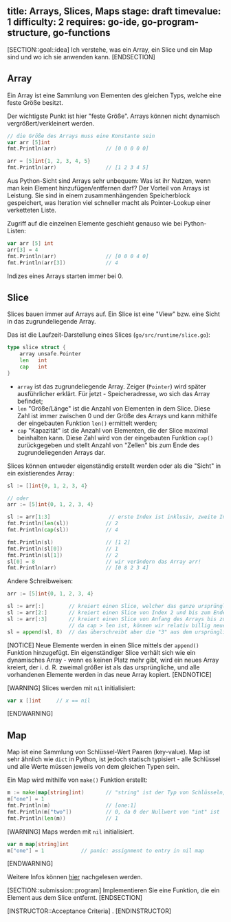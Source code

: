 title: Arrays, Slices, Maps
stage: draft
timevalue: 1
difficulty: 2
requires: go-ide, go-program-structure, go-functions
---

[SECTION::goal::idea]
Ich verstehe, was ein Array, ein Slice und ein Map sind und wo ich sie anwenden kann.
[ENDSECTION]

## Array

Ein Array ist eine Sammlung von Elementen des gleichen Typs, welche eine feste Größe besitzt.

Der wichtigste Punkt ist hier "feste Größe". Arrays können nicht dynamisch vergrößert/verkleinert werden.
```go
// die Größe des Arrays muss eine Konstante sein
var arr [5]int
fmt.Println(arr)                // [0 0 0 0 0]

arr = [5]int{1, 2, 3, 4, 5}
fmt.Println(arr)                // [1 2 3 4 5]
```

Aus Python-Sicht sind Arrays sehr unbequem: Was ist ihr Nutzen, wenn man kein Element hinzufügen/entfernen darf?
Der Vorteil von Arrays ist Leistung. Sie sind in einem zusammenhängenden Speicherblock gespeichert, was Iteration
viel schneller macht als Pointer-Lookup einer verketteten Liste.

Zugriff auf die einzelnen Elemente geschieht genauso wie bei Python-Listen:
```go
var arr [5] int
arr[3] = 4
fmt.Println(arr)                // [0 0 0 4 0]
fmt.Println(arr[3])             // 4
```

Indizes eines Arrays starten immer bei 0.

## Slice

Slices bauen immer auf Arrays auf. Ein Slice ist eine "View" bzw. eine Sicht in das zugrundeliegende Array.

Das ist die Laufzeit-Darstellung eines Slices (`go/src/runtime/slice.go`):
```go
type slice struct {
    array unsafe.Pointer
    len   int
    cap   int
}
```

* `array` ist das zugrundeliegende Array. Zeiger (`Pointer`) wird später ausführlicher erklärt. Für jetzt - Speicheradresse, wo sich das Array befindet;
* `len` "Größe/Länge" ist die Anzahl von Elementen in dem Slice. Diese Zahl ist immer zwischen 0 und der Größe des Arrays und kann mithilfe der eingebauten Funktion `len()` ermittelt werden;
* `cap` "Kapazität" ist die Anzahl von Elementen, die der Slice maximal beinhalten kann. Diese Zahl wird von der eingebauten Funktion `cap()` zurückgegeben und stellt
Anzahl von "Zellen" bis zum Ende des zugrundeliegenden Arrays dar.

Slices können entweder eigenständig erstellt werden oder als die "Sicht" in ein existierendes Array:
```go
sl := []int{0, 1, 2, 3, 4}

// oder
arr := [5]int{0, 1, 2, 3, 4}

sl := arr[1:3]                   // erste Index ist inklusiv, zweite Index ist exklusiv
fmt.Println(len(sl))            // 2
fmt.Println(cap(sl))            // 4

fmt.Println(sl)                 // [1 2]
fmt.Println(sl[0])              // 1
fmt.Println(sl[1])              // 2
sl[0] = 8                       // wir verändern das Array arr!
fmt.Println(arr)                // [0 8 2 3 4]
```

Andere Schreibweisen:
```go
arr := [5]int{0, 1, 2, 3, 4}

sl := arr[:]        // kreiert einen Slice, welcher das ganze ursprüngliche Array beinhaltet (len = 5, cap = 5)
sl := arr[2:]       // kreiert einen Slice von Index 2 und bis zum Ende des Arrays (len = 3, cap = 3)
sl := arr[:3]       // kreiert einen Slice von Anfang des Arrays bis zu der Index 3 (exklusiv) (len = 3, cap = 5)
                    // da cap > len ist, können wir relativ billig neue Elemente hinzufügen
sl = append(sl, 8)  // das überschreibt aber die "3" aus dem ursprünglichen Array!
```

[NOTICE]
Neue Elemente werden in einen Slice mittels der `append()` Funktion hinzugefügt. 
Ein eigenständiger Slice verhält sich wie ein dynamisches Array - wenn es keinen Platz mehr gibt,
wird ein neues Array kreiert, der i. d. R. zweimal größer ist als das ursprüngliche, 
und alle vorhandenen Elemente werden in das neue Array kopiert.
[ENDNOTICE]

[WARNING]
Slices werden mit `nil` initialisiert:
```go
var x []int     // x == nil
```
[ENDWARNING]

## Map

Map ist eine Sammlung von Schlüssel-Wert Paaren (key-value).
Map ist sehr ähnlich wie `dict` in Python, ist jedoch statisch typisiert - 
alle Schlüssel und alle Werte müssen jeweils von dem gleichen Typen sein.

Ein Map wird mithilfe von `make()` Funktion erstellt:
```go
m := make(map[string]int)       // "string" ist der Typ von Schlüsseln, "int" ist der Typ von Werten
m["one"] = 1
fmt.Println(m)                  // [one:1]
fmt.Println(m["two"])           // 0, da 0 der Nullwert von "int" ist
fmt.Println(len(m))             // 1
```

[WARNING]
Maps werden mit `nil` initialisiert.
```go
var m map[string]int
m["one"] = 1            // panic: assignment to entry in nil map 
```
[ENDWARNING]

Weitere Infos können [hier](https://go.dev/blog/maps) nachgelesen werden.

[SECTION::submission::program]
Implementieren Sie eine Funktion, die ein Element aus dem Slice entfernt.
[ENDSECTION]

[INSTRUCTOR::Acceptance Criteria]
.
[ENDINSTRUCTOR]
